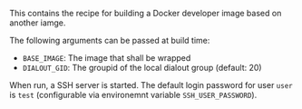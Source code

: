 This contains the recipe for building a Docker developer image based on another iamge. 

The following arguments can be passed at build time:
- `BASE_IMAGE`: The image that shall be wrapped
- `DIALOUT_GID`: The groupid of the local dialout group (default: 20)

When run, a SSH server is started. The default login password for user `user` is `test` (configurable via environemnt variable `SSH_USER_PASSWORD`). 
